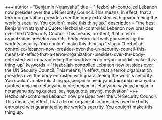 +++
author = "Benjamin Netanyahu"
title = "Hezbollah-controlled Lebanon now presides over the UN Security Council. This means, in effect, that a terror organization presides over the body entrusted with guaranteeing the world's security. You couldn't make this thing up."
description = "the best Benjamin Netanyahu Quote: Hezbollah-controlled Lebanon now presides over the UN Security Council. This means, in effect, that a terror organization presides over the body entrusted with guaranteeing the world's security. You couldn't make this thing up."
slug = "hezbollah-controlled-lebanon-now-presides-over-the-un-security-council-this-means-in-effect-that-a-terror-organization-presides-over-the-body-entrusted-with-guaranteeing-the-worlds-security-you-couldnt-make-this-thing-up"
keywords = "Hezbollah-controlled Lebanon now presides over the UN Security Council. This means, in effect, that a terror organization presides over the body entrusted with guaranteeing the world's security. You couldn't make this thing up.,benjamin netanyahu,benjamin netanyahu quotes,benjamin netanyahu quote,benjamin netanyahu sayings,benjamin netanyahu saying,quotes, sayings,quote, saying, motivation"
+++
Hezbollah-controlled Lebanon now presides over the UN Security Council. This means, in effect, that a terror organization presides over the body entrusted with guaranteeing the world's security. You couldn't make this thing up.
